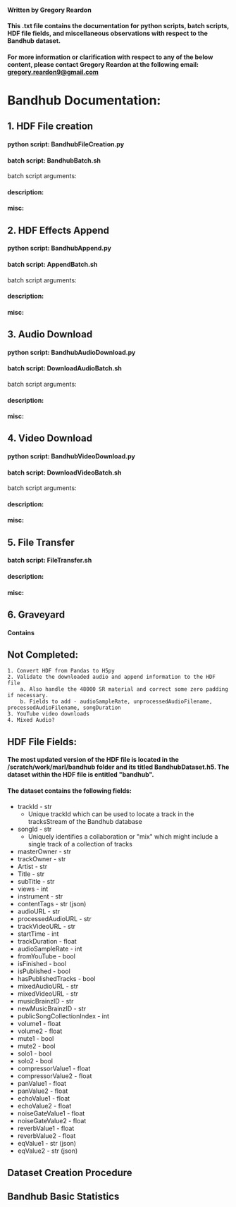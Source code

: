 #### Written by Gregory Reardon
#### This .txt file contains the documentation for python scripts, batch scripts,  HDF file fields, and miscellaneous observations with respect to the Bandhub dataset.

#### For more information or clarification with respect to any of the below content, please contact Gregory Reardon at the following email: gregory.reardon9@gmail.com 

# Bandhub Documentation:

## 1. HDF File creation
####	python script: BandhubFileCreation.py
####	batch script: BandhubBatch.sh
batch script arguments:
####	description:
####	misc:

## 2. HDF Effects Append
####	python script: BandhubAppend.py
####	batch script: AppendBatch.sh
batch script arguments: 
####	description:
####	misc:

## 3. Audio Download
####	python script: BandhubAudioDownload.py
####	batch script: DownloadAudioBatch.sh
batch script arguments:
####	description:
####	misc:

## 4. Video Download
####	python script: BandhubVideoDownload.py
####	batch script: DownloadVideoBatch.sh
batch script arguments:
####	description:
####	misc:

## 5. File Transfer
####	batch script: FileTransfer.sh
####	description:
####	misc:

## 6. Graveyard
#### Contains 

## Not Completed:
	1. Convert HDF from Pandas to H5py
	2. Validate the downloaded audio and append information to the HDF file
		a. Also handle the 48000 SR material and correct some zero padding if necessary.
		b. Fields to add - audioSampleRate, unprocessedAudioFilename, processedAudioFilename, songDuration 
	3. YouTube video downloads
	4. Mixed Audio?

## HDF File Fields:
####	The most updated version of the HDF file is located in the /scratch/work/marl/bandhub folder and its titled BandhubDataset.h5. The dataset within the HDF file is entitled "bandhub".
####	The dataset contains the following fields:
* trackId - str
	* Unique trackId which can be used to locate a track in the tracksStream of the Bandhub database
* songId - str
	* Uniquely identifies a collaboration or "mix" which might include a single track of a collection of tracks
* masterOwner - str
* trackOwner - str
* Artist - str
* Title - str
* subTitle - str
* views - int
* instrument - str
* contentTags - str (json)
* audioURL - str
* processedAudioURL - str
* trackVideoURL - str
* startTime - int
* trackDuration - float
* audioSampleRate - int
* fromYouTube - bool
* isFinished - bool
* isPublished - bool
* hasPublishedTracks - bool
* mixedAudioURL - str
* mixedVideoURL - str
* musicBrainzID - str
* newMusicBrainzID - str
* publicSongCollectionIndex - int
* volume1 - float
* volume2 - float
* mute1 - bool
* mute2 - bool
* solo1 - bool
* solo2 - bool
* compressorValue1 - float
* compressorValue2 - float
* panValue1 - float
* panValue2 - float
* echoValue1 - float
* echoValue2 - float
* noiseGateValue1 - float
* noiseGateValue2 - float
* reverbValue1 - float
* reverbValue2 - float
* eqValue1 - str (json)
* eqValue2 - str (json)

## Dataset Creation Procedure

## Bandhub Basic Statistics

